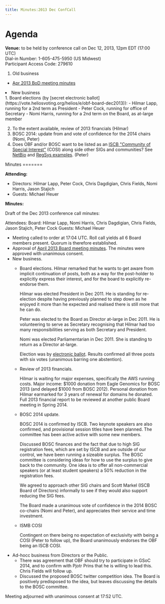 ```yaml
---
title: Minutes:2013 Dec ConfCall
---
```


Agenda
======

**Venue:** to be held by conference call on Dec 12, 2013, 12pm EDT
(17:00 UTC)  
Dial-in Number: 1-605-475-5950 (US Midwest)  
Participant Access Code: 279610

1.  Old business

-   [ Apr 2013 BoD meeting
    minutes](Minutes:2013_Apr_ConfCall "wikilink")

<li>
New business

</li>
1.  Board elections (by [secret electronic
    ballot](https://vote.heliosvoting.org/helios/e/obf-board-dec2013)):
    -   Hilmar Lapp, running for a 2nd term as President
    -   Peter Cock, running for office of Secretary
    -   Nomi Harris, running for a 2nd term on the Board, as at-large
        member

2.  To the extent available, review of 2013 financials (Hilmar)
3.  BOSC 2014: update from and vote of confidence for the 2014 chairs
    (Nomi, Peter)
4.  Does OBF and/or BOSC want to be listed as an [ISCB "Community of
    Special Interest"](http://www.iscb.org/iscb-affiliates-cosis) (COSI)
    along side other SIGs and communities? See
    [NetBio](http://www.iscb.org/iscb-netbio-cosi) and [RegSys
    examples](http://www.iscb.org/iscb-regsys-cosi). (Peter)

</ol>
Minutes
=======

**Attending:**

-   Directors: Hilmar Lapp, Peter Cock, Chris Dagdigian, Chris Fields,
    Nomi Harris, Jason Stajich
-   Guests: Michael Heuer

**Minutes:**

Draft of the Dec 2013 conference call minutes:

Attendees: Board: Hilmar Lapp, Nomi Harris, Chris Dagdigian, Chris
Fields, Jason Stajich, Peter Cock Guests: Michael Heuer

-   Meeting called to order at 17:04 UTC. Roll call yields all 6 Board
    members present. Quorum is therefore established.
-   Approval of [April 2013 Board meeting
    minutes](http://www.open-bio.org/wiki/Minutes:2013_Apr_ConfCall).
    The minutes were approved with unanimous consent.
-   New business.
    -   Board elections. Hilmar remarked that he wants to get aware from
        implicit continuation of posts, both as a way for the
        post-holder to explicitly express their interest, and for the
        board to explicitly re-endorse them.
          
        Hilmar was elected President in Dec 2011. He is standing for
        re-election despite having previously planned to step down as he
        enjoyed it more than he expected and realised there is still
        more that he can do.

        Peter was elected to the Board as Director at-large in Dec 2011.
        He is volunteering to serve as Secretary recognising that Hilmar
        had too many responsibilities serving as both Secretary
        and President.

        Nomi was elected Parliamentarian in Dec 2011. She is standing to
        return as a Director at-large.

        Election was by [electronic
        ballot](https://vote.heliosvoting.org/helios/e/obf-board-dec2013).
        Results confirmed all three posts with six votes (unanimous
        barring one abstention).

    -   Review of 2013 financials.
          
        Hilmar is waiting for major expenses, specifically the AWS
        running costs. Major income: $1000 donation from Eagle Genomics
        for BOSC 2013 (and delayed $1000 from BOSC 2012). Personal
        donation from Hilmar earmarked for 3 years of renewal for
        domains he donated. Full 2013 financial report to be reviewed at
        another public Board meeting in Spring 2014.

    -   BOSC 2014 update.
          
        BOSC 2014 is confirmed by ISCB. Two keynote speakers are also
        confirmed, and provisional session titles have been planned. The
        committee has been active active with some new members.

        Discussed BOSC finances and the fact that due to high SIG
        registration fees, which are set by ISCB and are outside of our
        control, we have been running a sizeable surplus. The BOSC
        committee is considering ideas for how to use the surplus to
        give back to the community. One idea is to offer all
        non-commercial speakers (or at least student speakers) a 50%
        reduction in the registration fees.

        We agreed to approach other SIG chairs and Scott Markel (ISCB
        Board of Directors) informally to see if they would also support
        reducing the SIG fees.

        The Board made a unanimous vote of confidence in the 2014 BOSC
        co-chairs (Nomi and Peter), and appreciates their service and
        time investment.

    -   ISMB COSI
          
        Contingent on there being no expectation of exclusivity with
        being a COSI (Peter to follow up), the Board unanimously
        endorses the OBF being an ISCB COSI.
-   Ad-hocc business from Directors or the Public.
    -   There was agreement that OBF should try to participate in GSoC
        2014, and to confirm with Pjotr Prins that he is willing to
        lead this. Chris Fields will follow up.
    -   Discussed the proposed BOSC twitter competition idea. The Board
        is positively predisposed to the idea, but leaves discussing the
        details to the BOSC committee.

Meeting adjourned with unanimous consent at 17:52 UTC.
